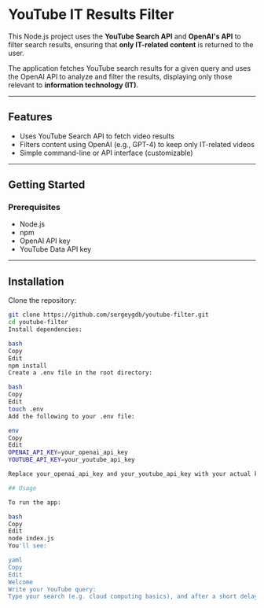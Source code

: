 # YouTube IT Results Filter

This Node.js project uses the **YouTube Search API** and **OpenAI's API** to filter search results, ensuring that **only IT-related content** is returned to the user.

The application fetches YouTube search results for a given query and uses the OpenAI API to analyze and filter the results, displaying only those relevant to **information technology (IT)**.

---

## Features

- Uses YouTube Search API to fetch video results
- Filters content using OpenAI (e.g., GPT-4) to keep only IT-related videos
- Simple command-line or API interface (customizable)

---

## Getting Started

### Prerequisites

- Node.js
- npm
- OpenAI API key
- YouTube Data API key

---

## Installation

Clone the repository:

```bash
git clone https://github.com/sergeygdb/youtube-filter.git
cd youtube-filter
Install dependencies:

bash
Copy
Edit
npm install
Create a .env file in the root directory:

bash
Copy
Edit
touch .env
Add the following to your .env file:

env
Copy
Edit
OPENAI_API_KEY=your_openai_api_key
YOUTUBE_API_KEY=your_youtube_api_key

Replace your_openai_api_key and your_youtube_api_key with your actual keys.

## Usage

To run the app:

bash
Copy
Edit
node index.js
You'll see:

yaml
Copy
Edit
Welcome
Write your YouTube query:
Type your search (e.g. cloud computing basics), and after a short delay, a new tab in your default browser will open displaying 5 YouTube results filtered to show only IT-related content.
